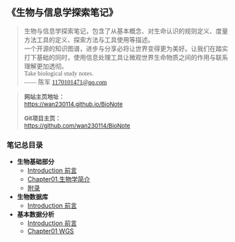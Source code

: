 <font face="楷体">

<h2>《生物与信息学探索笔记》</h2>

> 生物与信息学探索笔记，包含了从基本概念、对生命认识的规则定义、度量方法工具的定义、探索方法与工具使用等描述。  
> 一个开源的知识图谱，进步与分享必将让世界变得更为美好。让我们在踏实打下基础的同时，使用信息处理工具让微观世界生命物质之间的作用与联系理解更加透彻。  
> Take biological study notes.  
> —— 陈军 1170101471@qq.com 

</font>  

> <font font="等线" size="2">**网站主页地址：**   
> https://wan230114.github.io/BioNote  
>
> **Git项目主页：**   
> https://github.com/wan230114/BioNote  
>
<!-- > **快速开始：**  
> [>> BioNote使用方法](Usage.md) -->

</font>

<h3> 笔记总目录 </h3>

<!-- menu -->
* **生物基础部分**
    <!-- menu_base -->
    * [Introduction 前言](00.Base/Introduction.md)
    * [Chapter01.生物学简介](00.Python/Chapter01.PythonReview.md)
    * [附录](00.Python/ChapterN_Appendix.md)
    <!-- menu_base -->
* **生物数据库**
    * [Introduction 前言](database.md)
* **基本数据分析**
    * [Introduction 前言](01.WGS/Introduction.md)
    * [Chapter01 WGS](01.BioInformation/Chapter01.WGS.md)
<!-- menu -->
